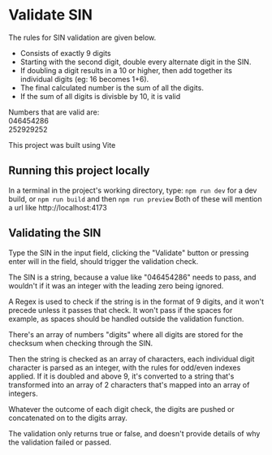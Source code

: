 # Validate SIN

The rules for SIN validation are given below.

- Consists of exactly 9 digits
- Starting with the second digit, double every alternate digit in the SIN.
- If doubling a digit results in a 10 or higher, then add together its individual digits (eg: 16 becomes 1+6).
- The final calculated number is the sum of all the digits.
- If the sum of all digits is divisble by 10, it is valid

Numbers that are valid are: \
046454286 \
252929252

This project was built using Vite

## Running this project locally

In a terminal in the project's working directory, type: ```npm run dev``` for a dev build, or ```npm run build``` and then ```npm run preview```
Both of these will mention a url like http://localhost:4173

## Validating the SIN

Type the SIN in the input field, clicking the "Validate" button or pressing enter will in the field, should trigger the validation check.

The SIN is a string, because a value like "046454286" needs to pass, and wouldn't if it was an integer with the leading zero being ignored.

A Regex is used to check if the string is in the format of 9 digits, and it won't precede unless it passes that check. It won't pass if the spaces for example, as spaces should be handled outside the validation function.

There's an array of numbers "digits" where all digits are stored for the checksum when checking through the SIN.

Then the string is checked as an array of characters, each individual digit character is parsed as an integer, with the rules for odd/even indexes applied. If it is doubled and above 9, it's converted to a string that's transformed into an array of 2 characters that's mapped into an array of integers.

Whatever the outcome of each digit check, the digits are pushed or concatenated on to the digits array.

The validation only returns true or false, and doesn't provide details of why the validation failed or passed.